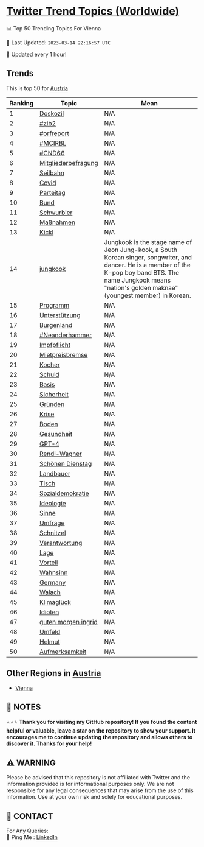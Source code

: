 [Twitter Trend Topics (Worldwide)](https://github.com/ErcinDedeoglu/Twitter-Trend-Topics)
==========


📊 Top 50 Trending Topics For Vienna

📆 Last Updated: `2023-03-14 22:16:57 UTC`

🔧 Updated every 1 hour!


## Trends

This is top 50 for [Austria](</Austria>)

| Ranking | Topic | Mean |
| ------- | ------------ | ------------ |
| 1 | [Doskozil](http://twitter.com/search?q=Doskozil) | N/A |
| 2 | [#zib2](http://twitter.com/search?q=%23zib2) | N/A |
| 3 | [#orfreport](http://twitter.com/search?q=%23orfreport) | N/A |
| 4 | [#MCIRBL](http://twitter.com/search?q=%23MCIRBL) | N/A |
| 5 | [#CND66](http://twitter.com/search?q=%23CND66) | N/A |
| 6 | [Mitgliederbefragung](http://twitter.com/search?q=Mitgliederbefragung) | N/A |
| 7 | [Seilbahn](http://twitter.com/search?q=Seilbahn) | N/A |
| 8 | [Covid](http://twitter.com/search?q=Covid) | N/A |
| 9 | [Parteitag](http://twitter.com/search?q=Parteitag) | N/A |
| 10 | [Bund](http://twitter.com/search?q=Bund) | N/A |
| 11 | [Schwurbler](http://twitter.com/search?q=Schwurbler) | N/A |
| 12 | [Maßnahmen](http://twitter.com/search?q=Ma%c3%9fnahmen) | N/A |
| 13 | [Kickl](http://twitter.com/search?q=Kickl) | N/A |
| 14 | [jungkook](http://twitter.com/search?q=jungkook) | Jungkook is the stage name of Jeon Jung-kook, a South Korean singer, songwriter, and dancer. He is a member of the K-pop boy band BTS. The name Jungkook means "nation's golden maknae" (youngest member) in Korean. |
| 15 | [Programm](http://twitter.com/search?q=Programm) | N/A |
| 16 | [Unterstützung](http://twitter.com/search?q=Unterst%c3%bctzung) | N/A |
| 17 | [Burgenland](http://twitter.com/search?q=Burgenland) | N/A |
| 18 | [#Neanderhammer](http://twitter.com/search?q=%23Neanderhammer) | N/A |
| 19 | [Impfpflicht](http://twitter.com/search?q=Impfpflicht) | N/A |
| 20 | [Mietpreisbremse](http://twitter.com/search?q=Mietpreisbremse) | N/A |
| 21 | [Kocher](http://twitter.com/search?q=Kocher) | N/A |
| 22 | [Schuld](http://twitter.com/search?q=Schuld) | N/A |
| 23 | [Basis](http://twitter.com/search?q=Basis) | N/A |
| 24 | [Sicherheit](http://twitter.com/search?q=Sicherheit) | N/A |
| 25 | [Gründen](http://twitter.com/search?q=Gr%c3%bcnden) | N/A |
| 26 | [Krise](http://twitter.com/search?q=Krise) | N/A |
| 27 | [Boden](http://twitter.com/search?q=Boden) | N/A |
| 28 | [Gesundheit](http://twitter.com/search?q=Gesundheit) | N/A |
| 29 | [GPT-4](http://twitter.com/search?q=GPT-4) | N/A |
| 30 | [Rendi-Wagner](http://twitter.com/search?q=Rendi-Wagner) | N/A |
| 31 | [Schönen Dienstag](http://twitter.com/search?q=Sch%c3%b6nen+Dienstag) | N/A |
| 32 | [Landbauer](http://twitter.com/search?q=Landbauer) | N/A |
| 33 | [Tisch](http://twitter.com/search?q=Tisch) | N/A |
| 34 | [Sozialdemokratie](http://twitter.com/search?q=Sozialdemokratie) | N/A |
| 35 | [Ideologie](http://twitter.com/search?q=Ideologie) | N/A |
| 36 | [Sinne](http://twitter.com/search?q=Sinne) | N/A |
| 37 | [Umfrage](http://twitter.com/search?q=Umfrage) | N/A |
| 38 | [Schnitzel](http://twitter.com/search?q=Schnitzel) | N/A |
| 39 | [Verantwortung](http://twitter.com/search?q=Verantwortung) | N/A |
| 40 | [Lage](http://twitter.com/search?q=Lage) | N/A |
| 41 | [Vorteil](http://twitter.com/search?q=Vorteil) | N/A |
| 42 | [Wahnsinn](http://twitter.com/search?q=Wahnsinn) | N/A |
| 43 | [Germany](http://twitter.com/search?q=Germany) | N/A |
| 44 | [Walach](http://twitter.com/search?q=Walach) | N/A |
| 45 | [Klimaglück](http://twitter.com/search?q=Klimagl%c3%bcck) | N/A |
| 46 | [Idioten](http://twitter.com/search?q=Idioten) | N/A |
| 47 | [guten morgen ingrid](http://twitter.com/search?q=guten+morgen+ingrid) | N/A |
| 48 | [Umfeld](http://twitter.com/search?q=Umfeld) | N/A |
| 49 | [Helmut](http://twitter.com/search?q=Helmut) | N/A |
| 50 | [Aufmerksamkeit](http://twitter.com/search?q=Aufmerksamkeit) | N/A |



## Other Regions in [Austria](</Austria>)

* [Vienna](</Austria/Vienna.md>)



## 📝 NOTES

⭐⭐⭐ **Thank you for visiting my GitHub repository! If you found the content helpful or valuable, leave a star on the repository to show your support. It encourages me to continue updating the repository and allows others to discover it. Thanks for your help!**


## ⚠️ WARNING

Please be advised that this repository is not affiliated with Twitter and the information provided is for informational purposes only. We are not responsible for any legal consequences that may arise from the use of this information. Use at your own risk and solely for educational purposes.


## 📨 CONTACT

 For Any Queries:  
            🏓 Ping Me : [LinkedIn](https://www.linkedin.com/in/ercindedeoglu/)
